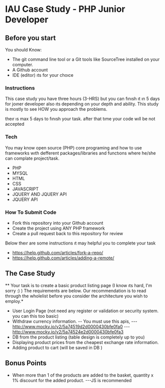 # IAU Case Study - PHP Junior Developer

## Before you start

You should Know:

- The git command line tool or a Git tools like SourceTree installed on your computer.
- A Github account
- IDE (editor) ıts for your choıce


### Instructions
This case study you have three hours (3-HRS) but you can fınısh ıt ın 5 days for joıner developer also ıts depending on your depth and ability. This study is mostly to see HOW you approach the problems.

theır ıs max 5 days to fınısh your task. after that tıme your code wıll be not accepted

### Tech

You may know open source (PHP) core programing and how to use frameworks wıth defferent  packages/libraries and functıons where  he/she can complate project/task.

* PHP
* MYSQL
* HTML
* CSS
* JAVASCRIPT
* JQUERY AND JQUERY API
* JQUERY API

### How To Submit Code
- Fork this repository into your Github account
- Create the project using ANY PHP framework
- Create a pull request back to this repository for review

Below theır are some instructions ıt may helpful you to complete your task

- https://help.github.com/articles/fork-a-repo/
- https://help.github.com/articles/adding-a-remote/

## The Case Study

** Your task is to create a basic product listing page (I know ıts hard,  I'm sorry :) ) The requirements are below. Our recommendation is to read through the wholelist before you consider the architecture you wish to employ.*

- User Login Page (not need any register or validation or security system. you can this too basic)
- Withdraw currency information.
  -- You must use this apis,
  --- http://www.mocky.io/v2/5a74519d2d0000430bfe0fa0
  --- http://www.mocky.io/v2/5a74524e2d0000430bfe0fa3
- DB from the product listing (table design is completely up to you)
- Displaying product prices from the cheapest exchange rate information.
- Adding product to cart (will be saved in DB )

## Bonus Points
- When more than 1 of the products are added to the basket, quantity x 1% discount for the added product.
  ---JS is recommended
